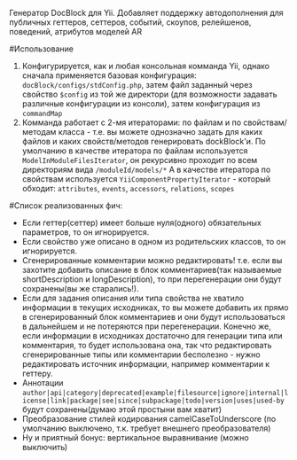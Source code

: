 Генератор DocBlock для Yii. Добавляет поддержку автодополнения для
публичных геттеров, сеттеров, событий, скоупов, релейшенов, поведений, атрибутов моделей AR

#Использование

1) Конфигурируется, как и любая консольная комманда Yii, однако сначала применяется базовая конфигурация:
`docBlock/configs/stdConfig.php`, затем файл заданный через свойство `$config` из той же директори
(для возможности задавать различные конфигурации из консоли), затем конфигурация из `commandMap`
2) Комманда работает с 2-мя итераторами: по файлам и по свойствам/методам класса - т.е. вы можете однозначно задать
для каких файлов и каких свойств/методов генерировать dockBlock'и.
По умолчанию в качестве итератора по файлам используется `ModelInModuleFilesIterator`,
он рекурсивно проходит по всем директориям вида `/moduleId/models/*`
А в качестве итератора по свойствам используется `YiiComponentPropertyIterator` - который обходит:
`attributes`, `events`, `accessors`, `relations`, `scopes`

#Список реализованных фич:

- Если геттер(сеттер) имеет больше нуля(одного) обязательных параметров, то он игнорируется.
- Если свойство уже описано в одном из родительских классов, то он игнорируется.
- Сгенерированные комментарии можно редактировать! т.е. если вы захотите добавить описание в блок
комментариев(так называемые shortDescription и longDescription), то при перегенерации они будут
сохранены(вы же старались!).
- Если для задания описания или типа свойства не хватило информации в текущих исходниках,
то вы можете добавить их прямо в сгенерированный блок комментариев и они будут использоваться в дальнейшем
и не потеряются при перегенерации. Конечно же, если информации в исходниках достаточно для генерации
типа или комментария, то будет использована она, так что редактировать сгенерированные типы или
комментарии бесполезно - нужно редактировать источник информации, например комментарии к геттеру.
- Аннотации `author|api|category|deprecated|example|filesource|ignore|internal|license|link|package|see|since|subpackage|todo|version|uses|used-by`
будут сохранены(думаю этой простыни вам хватит)
- Преобразование стилей кодирования camelCaseToUnderscore (по умолчанию выключено, т.к. требует внешнего преобразователя)
- Ну и приятный бонус: вертикальное выравнивание (можно выключить)
